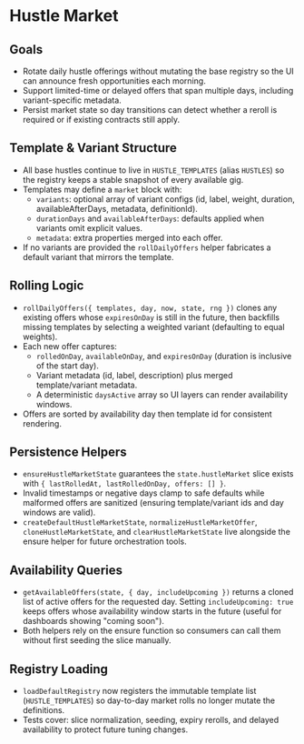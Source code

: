 # Hustle Market

## Goals
- Rotate daily hustle offerings without mutating the base registry so the UI can announce fresh opportunities each morning.
- Support limited-time or delayed offers that span multiple days, including variant-specific metadata.
- Persist market state so day transitions can detect whether a reroll is required or if existing contracts still apply.

## Template & Variant Structure
- All base hustles continue to live in `HUSTLE_TEMPLATES` (alias `HUSTLES`) so the registry keeps a stable snapshot of every available gig.
- Templates may define a `market` block with:
  - `variants`: optional array of variant configs (id, label, weight, duration, availableAfterDays, metadata, definitionId).
  - `durationDays` and `availableAfterDays`: defaults applied when variants omit explicit values.
  - `metadata`: extra properties merged into each offer.
- If no variants are provided the `rollDailyOffers` helper fabricates a default variant that mirrors the template.

## Rolling Logic
- `rollDailyOffers({ templates, day, now, state, rng })` clones any existing offers whose `expiresOnDay` is still in the future, then backfills missing templates by selecting a weighted variant (defaulting to equal weights).
- Each new offer captures:
  - `rolledOnDay`, `availableOnDay`, and `expiresOnDay` (duration is inclusive of the start day).
  - Variant metadata (id, label, description) plus merged template/variant metadata.
  - A deterministic `daysActive` array so UI layers can render availability windows.
- Offers are sorted by availability day then template id for consistent rendering.

## Persistence Helpers
- `ensureHustleMarketState` guarantees the `state.hustleMarket` slice exists with `{ lastRolledAt, lastRolledOnDay, offers: [] }`.
- Invalid timestamps or negative days clamp to safe defaults while malformed offers are sanitized (ensuring template/variant ids and day windows are valid).
- `createDefaultHustleMarketState`, `normalizeHustleMarketOffer`, `cloneHustleMarketState`, and `clearHustleMarketState` live alongside the ensure helper for future orchestration tools.

## Availability Queries
- `getAvailableOffers(state, { day, includeUpcoming })` returns a cloned list of active offers for the requested day. Setting `includeUpcoming: true` keeps offers whose availability window starts in the future (useful for dashboards showing "coming soon").
- Both helpers rely on the ensure function so consumers can call them without first seeding the slice manually.

## Registry Loading
- `loadDefaultRegistry` now registers the immutable template list (`HUSTLE_TEMPLATES`) so day-to-day market rolls no longer mutate the definitions.
- Tests cover: slice normalization, seeding, expiry rerolls, and delayed availability to protect future tuning changes.
